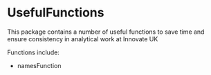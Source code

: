# UsefulFunctions

This package contains a number of useful functions to save time and ensure consistency in analytical work at Innovate UK

Functions include:

- namesFunction
